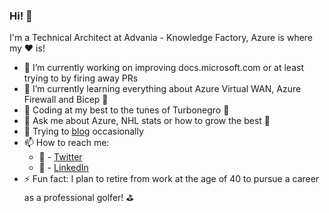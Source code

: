 ### Hi! 👋

I'm a Technical Architect at Advania - Knowledge Factory, Azure is where my ❤ is!

- 🔭 I’m currently working on improving docs.microsoft.com or at least trying to by firing away PRs
- 🌱 I’m currently learning everything about Azure Virtual WAN, Azure Firewall and Bicep 💪
- 🎸 Coding at my best to the tunes of Turbonegro 🤘
- 💬 Ask me about Azure, NHL stats or how to grow the best 🥕
- 📝 Trying to [blog](https://blog.ivemo.se) occasionally
- 📫 How to reach me:
  - 🦅 - [Twitter](https://twitter.com/StefanIvemo)
  - 🏢 - [LinkedIn](https://www.linkedin.com/in/stefanivemo/) 
- ⚡ Fun fact: I plan to retire from work at the age of 40 to pursue a career as a professional golfer! ⛳


